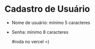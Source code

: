 # Cadastro de Usuário
- Nome de usuário: mínimo 5 caracteres
- Senha: mínimo 8 caracteres

  #roda no vercel
  =)

